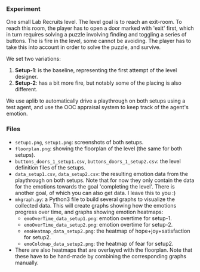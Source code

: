 
### Experiment

One small Lab Recruits level. The level goal is to reach an exit-room. To reach this room, the player has to open a door marked with 'exit' first, which in turn requires solving a puzzle involving finding and toggling a series of buttons. The is fire in the level, some cannot be avoiding. The player has to take this into account in order to solve the puzzle, and survive.

We set two variations:

1. **Setup-1**: is the baseline, representing the first attempt of the level designer.
2. **Setup-2**: has a bit more fire, but notably some of the placing is also different.

We use aplib to automatically drive a playthrough on both setups using a test agent, and use the OOC appraisal system to keep track of the agent's emotion.

### Files

* `setup1.png`, `setup1.png`: screenshots of both setups.
* `floorplan.png`: showing the floorplan of the level (the same for both setups).
* `buttons_doors_1_setup1.csv`, `buttons_doors_1_setup2.csv`: the level definition files of the setups.
* `data_setup1.csv`, `data_setup2.csv`: the resulting emotion data from the playthrough on both setups. Note that for now they only contain the data for the emotions towards the goal 'completing the level'. There is another goal, of which you can also get data. I leave this to you :)
* `mkgraph.py`: a Python3 file to build several graphs to visualize the collected data. This will create graphs showing how the emotions progress over time, and graphs showing emotion heatmaps:
  * `emoOverTime_data_setup1.png`: emotion overtime for setup-1.
  * `emoOverTime_data_setup2.png`: emotion overtime for setup-2.
  * `emoHeatmap_data_setup2.png`: the heatmap of hope+joy+satisfaction for setup2.
  * `emoColdmap_data_setup2.png`: the heatmap of fear for setup2.
* There are also heatmaps that are overlayed with the floorplan. Note that these have to be hand-made by combining the corresponding graphs manually.
